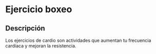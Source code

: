 # Ejercicio boxeo

## Descripción
Los ejercicios de cardio son actividades que aumentan tu frecuencia cardíaca y mejoran la resistencia.